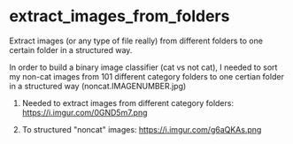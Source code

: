 # extract_images_from_folders
Extract images (or any type of file really) from different folders to one certain folder in a structured way.

In order to build a binary image classifier (cat vs not cat), I needed to sort my non-cat images from 101 different category folders to one certian folder in a structured way (noncat.IMAGENUMBER.jpg)

1. Needed to extract images from different category folders: https://i.imgur.com/0GND5m7.png

2. To structured "noncat" images: https://i.imgur.com/g6aQKAs.png
